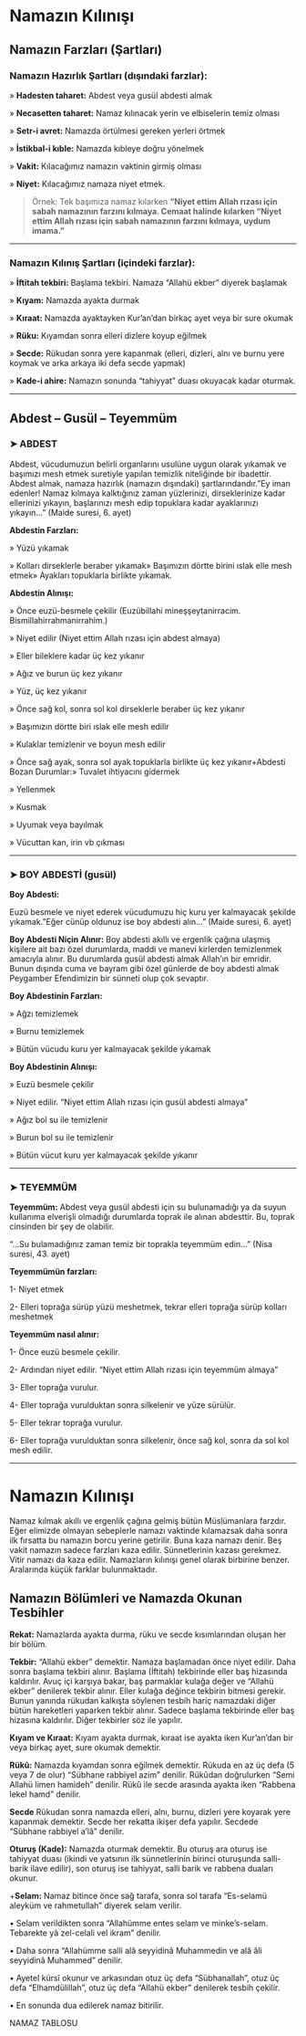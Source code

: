 # **Namazın Kılınışı**

## **Namazın Farzları (Şartları)**

### **Namazın Hazırlık Şartları (dışındaki farzlar):**

» **Hadesten taharet:** Abdest veya gusül abdesti almak

» **Necasetten taharet:** Namaz kılınacak yerin ve elbiselerin temiz olması

» **Setr-i avret:** Namazda örtülmesi gereken yerleri örtmek

» **İstikbal-i kıble:** Namazda kıbleye doğru yönelmek

» **Vakit:** Kılacağımız namazın vaktinin girmiş olması

» **Niyet:** Kılacağımız namaza niyet etmek.

> Örnek: Tek başımıza namaz kılarken **“Niyet ettim Allah rızası için sabah namazının farzını kılmaya. Cemaat halinde kılarken “Niyet ettim Allah rızası için sabah namazının farzını kılmaya, uydum imama.”**

---

### **Namazın Kılınış Şartları (içindeki farzlar):**

» **İftitah tekbiri:** Başlama tekbiri. Namaza “Allahü ekber” diyerek başlamak

» **Kıyam:** Namazda ayakta durmak

» **Kıraat:** Namazda ayaktayken Kur’an’dan birkaç ayet veya bir sure okumak

» **Rüku:** Kıyamdan sonra elleri dizlere koyup eğilmek

» **Secde:** Rükudan sonra yere kapanmak (elleri, dizleri, alnı ve burnu yere koymak ve arka arkaya iki defa secde yapmak)

» **Kade-i ahire:** Namazın sonunda “tahiyyat” duası okuyacak kadar oturmak.

---

## **Abdest – Gusül – Teyemmüm**

### **➤ ABDEST**

Abdest, vücudumuzun belirli organlarını usulüne uygun olarak yıkamak ve başımızı mesh etmek suretiyle yapılan temizlik niteliğinde bir ibadettir. Abdest almak, namaza hazırlık (namazın dışındaki) şartlarındandır.”Ey iman edenler! Namaz kılmaya kalktığınız zaman yüzlerinizi, dirseklerinize kadar ellerinizi yıkayın, başlarınızı mesh edip topuklara kadar ayaklarınızı yıkayın…” (Maide suresi, 6. ayet)

**Abdestin Farzları:**

» Yüzü yıkamak

» Kolları dirseklerle beraber yıkamak» Başımızın dörtte birini ıslak elle mesh etmek» Ayakları topuklarla birlikte yıkamak.

**Abdestin Alınışı:**

» Önce euzü-besmele çekilir (Euzübillahi mineşşeytanirracim. Bismillahirrahmanirrahim.)

» Niyet edilir (Niyet ettim Allah rızası için abdest almaya)

» Eller bileklere kadar üç kez yıkanır

» Ağız ve burun üç kez yıkanır

» Yüz, üç kez yıkanır

» Önce sağ kol, sonra sol kol dirseklerle beraber üç kez yıkanır

» Başımızın dörtte biri ıslak elle mesh edilir

» Kulaklar temizlenir ve boyun mesh edilir

» Önce sağ ayak, sonra sol ayak topuklarla birlikte üç kez yıkanır+Abdesti Bozan Durumlar:» Tuvalet ihtiyacını gidermek

» Yellenmek

» Kusmak

» Uyumak veya bayılmak

» Vücuttan kan, irin vb çıkması

---

### **➤ BOY ABDESTİ (gusül)**

**Boy Abdesti:**

Euzü besmele ve niyet ederek vücudumuzu hiç kuru yer kalmayacak şekilde yıkamak.”Eğer cünüp oldunuz ise boy abdesti alın…” (Maide suresi, 6. ayet)

**Boy Abdesti Niçin Alınır:** Boy abdesti akıllı ve ergenlik çağına ulaşmış kişilere ait bazı özel durumlarda, maddi ve manevi kirlerden temizlenmek amacıyla alınır. Bu durumlarda gusül abdesti almak Allah’ın bir emridir. Bunun dışında cuma ve bayram gibi özel günlerde de boy abdesti almak Peygamber Efendimizin bir sünneti olup çok sevaptır.

**Boy Abdestinin Farzları:**

» Ağzı temizlemek

» Burnu temizlemek

» Bütün vücudu kuru yer kalmayacak şekilde yıkamak

**Boy Abdestinin Alınışı:**

» Euzü besmele çekilir

» Niyet edilir. “Niyet ettim Allah rızası için gusül abdesti almaya”

» Ağız bol su ile temizlenir

» Burun bol su ile temizlenir

» Bütün vücut kuru yer kalmayacak şekilde yıkanır

---

### **➤ TEYEMMÜM**

**Teyemmüm:** Abdest veya gusül abdesti için su bulunamadığı ya da suyun kullanıma elverişli olmadığı durumlarda toprak ile alınan abdesttir. Bu, toprak cinsinden bir şey de olabilir.

“…Su bulamadığınız zaman temiz bir toprakla teyemmüm edin…” (Nisa suresi, 43. ayet)

**Teyemmümün farzları:**

1- Niyet etmek

2- Elleri toprağa sürüp yüzü meshetmek, tekrar elleri toprağa sürüp kolları meshetmek

**Teyemmüm nasıl alınır:**

1- Önce euzü besmele çekilir.

2- Ardından niyet edilir. “Niyet ettim Allah rızası için teyemmüm almaya”

3- Eller toprağa vurulur.

4- Eller toprağa vurulduktan sonra silkelenir ve yüze sürülür.

5- Eller tekrar toprağa vurulur.

6- Eller toprağa vurulduktan sonra silkelenir, önce sağ kol, sonra da sol kol mesh edilir.

---

# Namazın Kılınışı

Namaz kılmak akıllı ve ergenlik çağına gelmiş bütün Müslümanlara farzdır. Eğer elimizde olmayan sebeplerle namazı vaktinde kılamazsak daha sonra ilk fırsatta bu namazın borcu yerine getirilir. Buna kaza namazı denir. Beş vakit namazın sadece farzları kaza edilir. Sünnetlerinin kazası gerekmez. Vitir namazı da kaza edilir. Namazların kılınışı genel olarak birbirine benzer. Aralarında küçük farklar bulunmaktadır.

## **Namazın Bölümleri ve Namazda Okunan Tesbihler**

**Rekat:** Namazlarda ayakta durma, rüku ve secde kısımlarından oluşan her bir bölüm.

**Tekbir:** “Allahü ekber” demektir. Namaza başlamadan önce niyet edilir. Daha sonra başlama tekbiri alınır. Başlama (İftitah) tekbirinde eller baş hizasında kaldırılır. Avuç içi karşıya bakar, baş parmaklar kulağa değer ve “Allahü ekber” denilerek tekbir alınır. Eller kulağa değince tekbirin bitmesi gerekir. Bunun yanında rükudan kalkışta söylenen tesbih hariç namazdaki diğer bütün hareketleri yaparken tekbir alınır. Sadece başlama tekbirinde eller baş hizasına kaldırılır. Diğer tekbirler söz ile yapılır.

**Kıyam ve Kıraat:** Kıyam ayakta durmak, kıraat ise ayakta iken Kur’an’dan bir veya birkaç ayet, sure okumak demektir.


**Rükû:** Namazda kıyamdan sonra eğilmek demektir. Rükuda en az üç defa (5 veya 7 de olur) “Sübhane rabbiyel azim” denilir. Rükûdan doğrulurken “Semi Allahü limen hamideh” denilir. Rükû ile secde arasında ayakta iken “Rabbena lekel hamd” denilir.

**Secde** Rükudan sonra namazda elleri, alnı, burnu, dizleri yere koyarak yere kapanmak demektir. Secde her rekatta ikişer defa yapılır. Secdede “Sübhane rabbiyel a’lâ” denilir.


**Oturuş (Kade):** Namazda oturmak demektir. Bu oturuş ara oturuş ise tahiyyat duası (ikindi ve yatsının ilk sünnetlerinin birinci oturuşunda salli-barik ilave edilir), son oturuş ise tahiyyat, salli barik ve rabbena duaları okunur.


+**Selam:** Namaz bitince önce sağ tarafa, sonra sol tarafa “Es-selamü aleyküm ve rahmetullah” diyerek selam verilir.

• Selam verildikten sonra “Allahümme entes selam ve minke’s-selam. Tebarekte yâ zel-celali vel ikram” denilir.

• Daha sonra “Allahümme salli alâ seyyidinâ Muhammedin ve alâ âli seyyidinâ Muhammed” denilir.

• Ayetel kürsî okunur ve arkasından otuz üç defa “Sübhanallah”, otuz üç defa “Elhamdülillah”, otuz üç defa “Allahü ekber” denilerek tesbih çekilir.

• En sonunda dua edilerek namaz bitirilir.

NAMAZ TABLOSU
